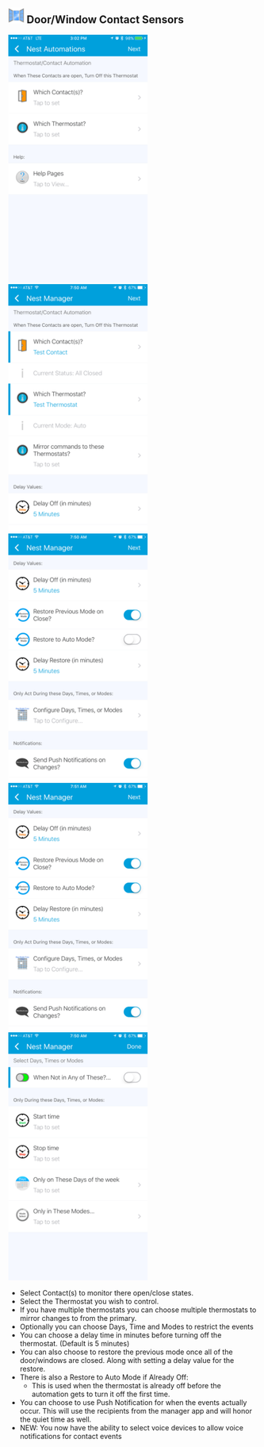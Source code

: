 ## <img src="https://raw.githubusercontent.com/tonesto7/nest-manager/master/Images/App/open_window.png" width="32" height="32"> Door/Window Contact Sensors
<img src="https://raw.githubusercontent.com/tonesto7/nest-manager/master/Images/Screenshots/App/AutomationApp/contact_watch_1.png" width="281" height="500"><img src="https://raw.githubusercontent.com/tonesto7/nest-manager/master/Images/Screenshots/App/AutomationApp/contact_watch_2.png" width="281" height="500"><img src="https://raw.githubusercontent.com/tonesto7/nest-manager/master/Images/Screenshots/App/AutomationApp/contact_watch_3.png" width="281" height="500"><img src="https://raw.githubusercontent.com/tonesto7/nest-manager/master/Images/Screenshots/App/AutomationApp/contact_watch_4.png" width="281" height="500"><img src="https://raw.githubusercontent.com/tonesto7/nest-manager/master/Images/Screenshots/App/AutomationApp/contact_watch_5.png" width="281" height="500">

* Select Contact(s) to monitor there open/close states. 
* Select the Thermostat you wish to control.
* If you have multiple thermostats you can choose multiple thermostats to mirror changes to from the primary.
* Optionally you can choose Days, Time and Modes to restrict the events
* You can choose a delay time in minutes before turning off the thermostat. (Default is 5 minutes)
* You can also choose to restore the previous mode once all of the door/windows are closed. Along with setting a delay value for the restore.
* There is also a Restore to Auto Mode if Already Off:
	* This is used when the thermostat is already off before the automation gets to turn it off the first time.
* You can choose to use Push Notification for when the events actually occur.  This will use the recipients from the manager app and will honor the quiet time as well.
* NEW: You now have the ability to select voice devices to allow voice notifications for contact events
